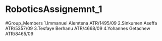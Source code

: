 # RoboticsAssignemnt_1
#Group_Members
1.Immanuel Alemtena  ATR/1495/09
2.Sinkumen Aseffa    ATR/5357/09
3.Tesfaye Berhanu    ATR/4668/09
4.Yohannes Getachew  ATR/8465/09
